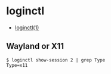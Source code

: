# loginctl

* [loginctl(1)](https://manpages.debian.org/loginctl.1.en.html)

## Wayland or X11

```console
$ loginctl show-session 2 | grep Type
Type=x11
```
